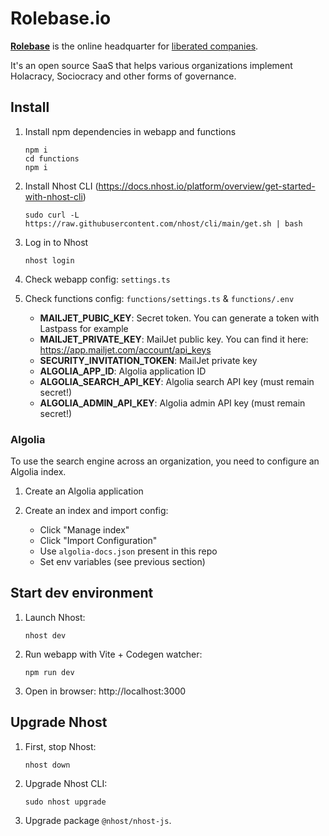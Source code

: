 # Rolebase.io

**[Rolebase](https://rolebase.io)** is the online headquarter for [liberated companies](https://en.wikipedia.org/wiki/Liberated_company).

It's an open source SaaS that helps various organizations implement Holacracy, Sociocracy and other forms of governance.

## Install

1.  Install npm dependencies in webapp and functions

        npm i
        cd functions
        npm i

2.  Install Nhost CLI (https://docs.nhost.io/platform/overview/get-started-with-nhost-cli)

        sudo curl -L https://raw.githubusercontent.com/nhost/cli/main/get.sh | bash

3.  Log in to Nhost

        nhost login

4.  Check webapp config: `settings.ts`

5.  Check functions config: `functions/settings.ts` & `functions/.env`

    - **MAILJET_PUBIC_KEY**: Secret token. You can generate a token with Lastpass for example
    - **MAILJET_PRIVATE_KEY**: MailJet public key. You can find it here: https://app.mailjet.com/account/api_keys
    - **SECURITY_INVITATION_TOKEN**: MailJet private key
    - **ALGOLIA_APP_ID**: Algolia application ID
    - **ALGOLIA_SEARCH_API_KEY**: Algolia search API key (must remain secret!)
    - **ALGOLIA_ADMIN_API_KEY**: Algolia admin API key (must remain secret!)

### Algolia

To use the search engine across an organization, you need to configure an Algolia index.

1. Create an Algolia application

2. Create an index and import config:

   - Click "Manage index"
   - Click "Import Configuration"
   - Use `algolia-docs.json` present in this repo
   - Set env variables (see previous section)

## Start dev environment

1.  Launch Nhost:

        nhost dev

2.  Run webapp with Vite + Codegen watcher:

        npm run dev

3.  Open in browser: http://localhost:3000

## Upgrade Nhost

1.  First, stop Nhost:

        nhost down

2.  Upgrade Nhost CLI:

        sudo nhost upgrade

3.  Upgrade package `@nhost/nhost-js`.
